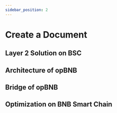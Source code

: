 ```yaml
---
sidebar_position: 2
---
```



# Create a Document

## Layer 2 Solution on BSC

## Architecture of opBNB

## Bridge of opBNB 

## Optimization on BNB Smart Chain

